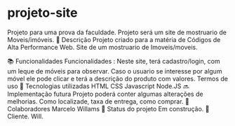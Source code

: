 # projeto-site
Projeto para uma prova da faculdade.
Projeto será um site de mostruario de Moveis/imóveis.
📝 Descrição
Projeto criado para a matéria de Códigos de Alta Performance Web. Site de um mostruario de Imoveis/moveis.

📚 Funcionalidades
Funcionalidades : Neste site, terá cadastro/login, com um leque de móveis para observar.
Caso o usuario se interesse por algum móvel ele pode clicar e terá a descrição do produto com valores.
Termos de uso
🔧 Tecnologias utilizadas
HTML
CSS
Javascript
Node.JS
🔜 Implementação futura
Projeto poderá conter algumas alterações de melhorias. Como localizade, taxa de entrega, como comprar.
🤝 Colaboradores
Marcelo Willams
🎯 Status do projeto
Em construção.
🤵 Cliente.
Will.
